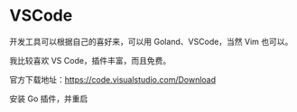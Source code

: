 # VSCode

开发工具可以根据自己的喜好来，可以用 Goland、VSCode，当然 Vim 也可以。

我比较喜欢 VS Code，插件丰富，而且免费。

官方下载地址：https://code.visualstudio.com/Download

安装 Go 插件，并重启
